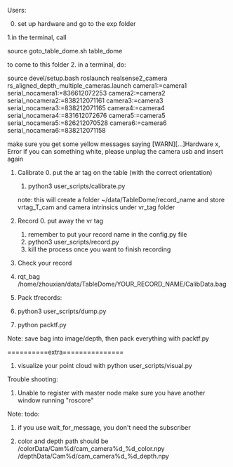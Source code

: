 Users:


0. set up hardware and go to the exp folder

  1.in the terminal, call

   source goto_table_dome.sh
   table_dome

   to come to this folder
  2. in a terminal, do:

  source devel/setup.bash
  roslaunch realsense2_camera rs_aligned_depth_multiple_cameras.launch camera1:=camera1 serial_nocamera1:=836612072253 camera2:=camera2 serial_nocamera2:=838212071161 camera3:=camera3 serial_nocamera3:=838212071165 camera4:=camera4 serial_nocamera4:=831612072676 camera5:=camera5 serial_nocamera5:=826212070528 camera6:=camera6 serial_nocamera6:=838212071158

  make sure you get some yellow messages saying [WARN][...]Hardware x, Error
  if you can something white, please unplug the camera usb and insert again



1. Calibrate
   0. put the ar tag on the table (with the correct orientation)
   1. python3 user_scripts/calibrate.py

   note: this will create a folder ~/data/TableDome/record_name
   and store vrtag_T_cam and camera intrinsics under vr_tag folder


2. Record
   0. put away the vr tag
   1. remember to put your record name in the config.py file
   2. python3 user_scripts/record.py
   3. kill the process once you want to finish recording


3. Check your record
  1. rqt_bag /home/zhouxian/data/TableDome/YOUR_RECORD_NAME/CalibData.bag

4. Pack tfrecords:
  1. python3 user_scripts/dump.py
  1. python packtf.py

  Note: save bag into image/depth, then pack everything with packtf.py



==========extra===============
1. visualize your point cloud with
    python user_scripts/visual.py





Trouble shooting:
1. Unable to register with master node
  make sure you have another window running "roscore"


Note:
todo:
1. if you use wait_for_message, you don't need the subscriber

2. color and depth path should be /colorData/Cam%d/cam_camera%d_%d_color.npy
                                  /depthData/Cam%d/cam_camera%d_%d_depth.npy